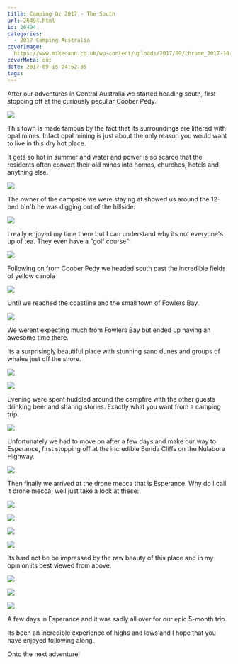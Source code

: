 ```yaml
---
title: Camping Oz 2017 - The South
url: 26494.html
id: 26494
categories:
  - 2017 Camping Australia
coverImage:
  https://www.mikecann.co.uk/wp-content/uploads/2017/09/chrome_2017-10-21_13-05-56.png
coverMeta: out
date: 2017-09-15 04:52:35
tags:
---
```


After our adventures in Central Australia we started heading south, first stopping off at the curiously peculiar Coober Pedy.

<!-- more -->

[![](https://aboveunder.com/wp-content/uploads/2017/10/IMG_1106-1024x683.jpg)](https://aboveunder.com/wp-content/uploads/2017/10/IMG_1106.jpg)

This town is made famous by the fact that its surroundings are littered with opal mines. Infact opal mining is just about the only reason you would want to live in this dry hot place.

It gets so hot in summer and water and power is so scarce that the residents often convert their old mines into homes, churches, hotels and anything else.

[![](https://aboveunder.com/wp-content/uploads/2017/10/01-4-975x1024.jpg)](https://aboveunder.com/wp-content/uploads/2017/10/01-4.jpg)

The owner of the campsite we were staying at showed us around the 12-bed b'n'b he was digging out of the hillside:

[![](https://aboveunder.com/wp-content/uploads/2017/10/IMG_1084-1024x683.jpg)](https://aboveunder.com/wp-content/uploads/2017/10/IMG_1084.jpg)

I really enjoyed my time there but I can understand why its not everyone's up of tea. They even have a "golf course":

[![](https://aboveunder.com/wp-content/uploads/2017/10/IMG_1100-1024x558.jpg)](https://aboveunder.com/wp-content/uploads/2017/10/IMG_1100.jpg)

Following on from Coober Pedy we headed south past the incredible fields of yellow canola

[![](https://aboveunder.com/wp-content/uploads/2017/10/Fields-of-Yellow-1024x768.jpg)](https://aboveunder.com/wp-content/uploads/2017/10/Fields-of-Yellow.jpg)

Until we reached the coastline and the small town of Fowlers Bay.

[![](https://aboveunder.com/wp-content/uploads/2017/10/01-6-1024x238.jpg)](https://aboveunder.com/wp-content/uploads/2017/10/01-6.jpg)

We werent expecting much from Fowlers Bay but ended up having an awesome time there.

Its a surprisingly beautiful place with stunning sand dunes and groups of whales just off the shore.

[![](https://aboveunder.com/wp-content/uploads/2017/10/Fowlers-Dunes-1024x768.jpg)](https://aboveunder.com/wp-content/uploads/2017/10/Fowlers-Dunes.jpg)

[![](https://aboveunder.com/wp-content/uploads/2017/10/Whale-Time-1024x768.jpg)](https://aboveunder.com/wp-content/uploads/2017/10/Whale-Time.jpg)

Evening were spent huddled around the campfire with the other guests drinking beer and sharing stories. Exactly what you want from a camping trip.

[![](https://aboveunder.com/wp-content/uploads/2017/10/IMG_1210-1024x683.jpg)](https://aboveunder.com/wp-content/uploads/2017/10/IMG_1210.jpg)

Unfortunately we had to move on after a few days and make our way to Esperance, first stopping off at the incredible Bunda Cliffs on the Nulabore Highway.

[![](https://aboveunder.com/wp-content/uploads/2017/10/Bunda-Cliffs-from-the-Side-1024x768.jpg)](https://aboveunder.com/wp-content/uploads/2017/10/Bunda-Cliffs-from-the-Side.jpg)

Then finally we arrived at the drone mecca that is Esperance. Why do I call it drone mecca, well just take a look at these:

[![](https://aboveunder.com/wp-content/uploads/2017/10/Lucky-Bay-Horizontal-1024x768.jpg)](https://aboveunder.com/wp-content/uploads/2017/10/Lucky-Bay-Horizontal.jpg)

[![](https://aboveunder.com/wp-content/uploads/2017/10/Hellfire-Mixture-1024x768.jpg)](https://aboveunder.com/wp-content/uploads/2017/10/Hellfire-Mixture.jpg)

[![](https://aboveunder.com/wp-content/uploads/2017/10/Esperance-Whites-and-Blacks-1024x768.jpg)](https://aboveunder.com/wp-content/uploads/2017/10/Esperance-Whites-and-Blacks.jpg)

[![](https://aboveunder.com/wp-content/uploads/2017/10/Sunset-Sky-Surf-in-Esperance-1024x768.jpg)](https://aboveunder.com/wp-content/uploads/2017/10/Sunset-Sky-Surf-in-Esperance.jpg)

Its hard not be be impressed by the raw beauty of this place and in my opinion its best viewed from above.

[![](https://aboveunder.com/wp-content/uploads/2017/10/Esperance-Wave-of-Light-1024x768.jpg)](https://aboveunder.com/wp-content/uploads/2017/10/Esperance-Wave-of-Light.jpg)

[![](https://aboveunder.com/wp-content/uploads/2017/10/Lucky-Bay-Vertical-1024x768.jpg)](https://aboveunder.com/wp-content/uploads/2017/10/Lucky-Bay-Vertical.jpg)

[![](https://aboveunder.com/wp-content/uploads/2017/10/Esperance-Beach-1024x768.jpg)](https://aboveunder.com/wp-content/uploads/2017/10/Esperance-Beach.jpg)

A few days in Esperance and it was sadly all over for our epic 5-month trip.

Its been an incredible experience of highs and lows and I hope that you have enjoyed following along.

Onto the next adventure!
